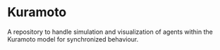 # Kuramoto

A repository to handle simulation and visualization of agents within the Kuramoto model for synchronized behaviour.
